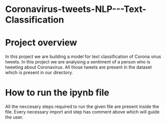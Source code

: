 # Coronavirus-tweets-NLP---Text-Classification
# Project overview
In this project we are building a model for text classification of Corona virus tweets.
In this project we are analysing a sentiment of a person who is tweeting about Coronavirus.
All those tweets are present in the dataset which is present in our directory.
# How to run the ipynb file
All the neccesary steps required to run the given file are present inside the file.
Every necessary import and step has comment above which will guide the user.
